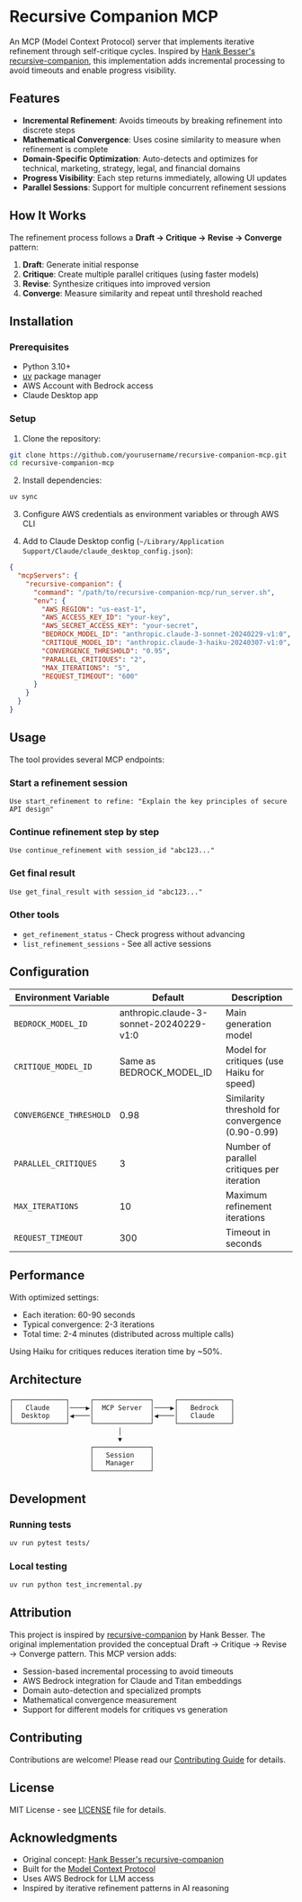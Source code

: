 # Recursive Companion MCP

An MCP (Model Context Protocol) server that implements iterative refinement through self-critique cycles. Inspired by [Hank Besser's recursive-companion](https://github.com/hankbesser/recursive-companion), this implementation adds incremental processing to avoid timeouts and enable progress visibility.

## Features

- **Incremental Refinement**: Avoids timeouts by breaking refinement into discrete steps
- **Mathematical Convergence**: Uses cosine similarity to measure when refinement is complete
- **Domain-Specific Optimization**: Auto-detects and optimizes for technical, marketing, strategy, legal, and financial domains
- **Progress Visibility**: Each step returns immediately, allowing UI updates
- **Parallel Sessions**: Support for multiple concurrent refinement sessions

## How It Works

The refinement process follows a **Draft → Critique → Revise → Converge** pattern:

1. **Draft**: Generate initial response
2. **Critique**: Create multiple parallel critiques (using faster models)
3. **Revise**: Synthesize critiques into improved version
4. **Converge**: Measure similarity and repeat until threshold reached

## Installation

### Prerequisites
- Python 3.10+
- [uv](https://github.com/astral-sh/uv) package manager
- AWS Account with Bedrock access
- Claude Desktop app

### Setup

1. Clone the repository:
```bash
git clone https://github.com/yourusername/recursive-companion-mcp.git
cd recursive-companion-mcp
```

2. Install dependencies:
```bash
uv sync
```

3. Configure AWS credentials as environment variables or through AWS CLI

4. Add to Claude Desktop config (`~/Library/Application Support/Claude/claude_desktop_config.json`):

```json
{
  "mcpServers": {
    "recursive-companion": {
      "command": "/path/to/recursive-companion-mcp/run_server.sh",
      "env": {
        "AWS_REGION": "us-east-1",
        "AWS_ACCESS_KEY_ID": "your-key",
        "AWS_SECRET_ACCESS_KEY": "your-secret",
        "BEDROCK_MODEL_ID": "anthropic.claude-3-sonnet-20240229-v1:0",
        "CRITIQUE_MODEL_ID": "anthropic.claude-3-haiku-20240307-v1:0",
        "CONVERGENCE_THRESHOLD": "0.95",
        "PARALLEL_CRITIQUES": "2",
        "MAX_ITERATIONS": "5",
        "REQUEST_TIMEOUT": "600"
      }
    }
  }
}
```

## Usage

The tool provides several MCP endpoints:

### Start a refinement session
```
Use start_refinement to refine: "Explain the key principles of secure API design"
```

### Continue refinement step by step
```
Use continue_refinement with session_id "abc123..."
```

### Get final result
```
Use get_final_result with session_id "abc123..."
```

### Other tools
- `get_refinement_status` - Check progress without advancing
- `list_refinement_sessions` - See all active sessions

## Configuration

| Environment Variable | Default | Description |
|---------------------|---------|-------------|
| `BEDROCK_MODEL_ID` | anthropic.claude-3-sonnet-20240229-v1:0 | Main generation model |
| `CRITIQUE_MODEL_ID` | Same as BEDROCK_MODEL_ID | Model for critiques (use Haiku for speed) |
| `CONVERGENCE_THRESHOLD` | 0.98 | Similarity threshold for convergence (0.90-0.99) |
| `PARALLEL_CRITIQUES` | 3 | Number of parallel critiques per iteration |
| `MAX_ITERATIONS` | 10 | Maximum refinement iterations |
| `REQUEST_TIMEOUT` | 300 | Timeout in seconds |

## Performance

With optimized settings:
- Each iteration: 60-90 seconds
- Typical convergence: 2-3 iterations
- Total time: 2-4 minutes (distributed across multiple calls)

Using Haiku for critiques reduces iteration time by ~50%.

## Architecture

```
┌─────────────┐     ┌──────────────┐     ┌─────────────┐
│   Claude    │────▶│  MCP Server  │────▶│   Bedrock   │
│  Desktop    │◀────│              │◀────│   Claude    │
└─────────────┘     └──────────────┘     └─────────────┘
                           │
                           ▼
                    ┌──────────────┐
                    │   Session    │
                    │   Manager    │
                    └──────────────┘
```

## Development

### Running tests
```bash
uv run pytest tests/
```

### Local testing
```bash
uv run python test_incremental.py
```

## Attribution

This project is inspired by [recursive-companion](https://github.com/hankbesser/recursive-companion) by Hank Besser. The original implementation provided the conceptual Draft → Critique → Revise → Converge pattern. This MCP version adds:

- Session-based incremental processing to avoid timeouts
- AWS Bedrock integration for Claude and Titan embeddings
- Domain auto-detection and specialized prompts
- Mathematical convergence measurement
- Support for different models for critiques vs generation

## Contributing

Contributions are welcome! Please read our [Contributing Guide](CONTRIBUTING.md) for details.

## License

MIT License - see [LICENSE](LICENSE) file for details.

## Acknowledgments

- Original concept: [Hank Besser's recursive-companion](https://github.com/hankbesser/recursive-companion)
- Built for the [Model Context Protocol](https://github.com/anthropics/mcp)
- Uses AWS Bedrock for LLM access
- Inspired by iterative refinement patterns in AI reasoning
